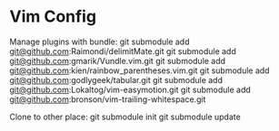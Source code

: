 Vim Config
==========

Manage plugins with bundle:
    git submodule add git@github.com:Raimondi/delimitMate.git
    git submodule add git@github.com:gmarik/Vundle.vim.git
    git submodule add git@github.com:kien/rainbow_parentheses.vim.git
    git submodule add git@github.com:godlygeek/tabular.git
    git submodule add git@github.com:Lokaltog/vim-easymotion.git
    git submodule add git@github.com:bronson/vim-trailing-whitespace.git

Clone to other place:
    git submodule init
    git submodule update

